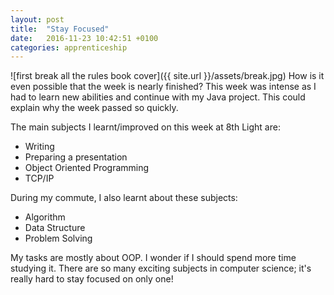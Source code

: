 ```yaml
---
layout: post
title:  "Stay Focused"
date:   2016-11-23 10:42:51 +0100
categories: apprenticeship
---
```

![first break all the rules book cover]({{ site.url }}/assets/break.jpg)
How is it even possible that the week is nearly finished? This week was intense
as I had to learn new abilities and continue with my  Java project. This could
explain why the week passed so quickly.

The main subjects I learnt/improved on this week at 8th Light are:

- Writing
- Preparing a presentation
- Object Oriented Programming
- TCP/IP

During my commute, I also learnt about these subjects:

- Algorithm
- Data Structure
- Problem Solving

My tasks are mostly about OOP. I wonder if I should spend more time
studying it. There are so many exciting subjects in computer science;
it's really hard to stay focused on only one!
